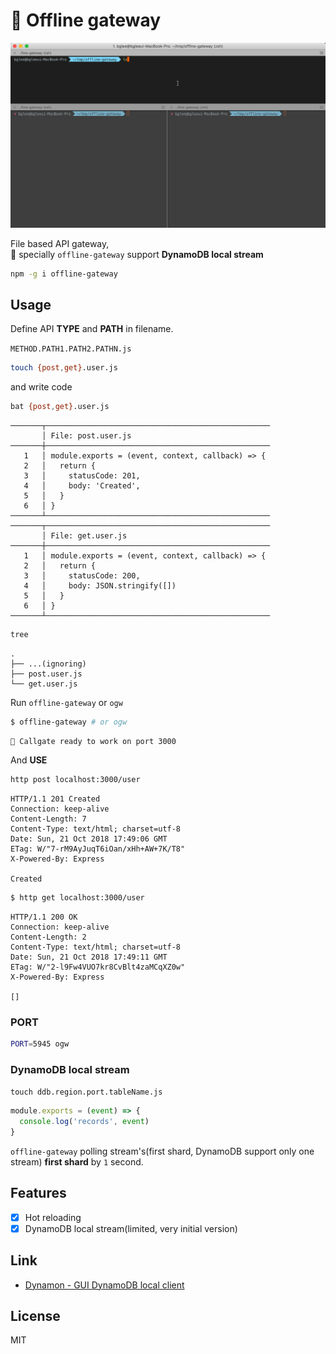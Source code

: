 # :mushroom: Offline gateway

![demo](https://github.com/deptno/offline-gateway/blob/master/offline-gateway.gif?raw=true)

File based API gateway,  
:tada: specially `offline-gateway` support **DynamoDB local stream**


```bash
npm -g i offline-gateway
```

## Usage

Define API **TYPE** and **PATH** in filename.

`METHOD.PATH1.PATH2.PATHN.js`

```bash
touch {post,get}.user.js
```
and write code

```bash
bat {post,get}.user.js
```

```text
───────┬──────────────────────────────────────────────────
       │ File: post.user.js
───────┼──────────────────────────────────────────────────
   1   │ module.exports = (event, context, callback) => {
   2   │   return {
   3   │     statusCode: 201,
   4   │     body: 'Created',
   5   │   }
   6   │ }
───────┴──────────────────────────────────────────────────
───────┬──────────────────────────────────────────────────
       │ File: get.user.js
───────┼──────────────────────────────────────────────────
   1   │ module.exports = (event, context, callback) => {
   2   │   return {
   3   │     statusCode: 200,
   4   │     body: JSON.stringify([])
   5   │   }
   6   │ }
───────┴──────────────────────────────────────────────────
```

```bash
tree
```

```text
.
├── ...(ignoring)
├── post.user.js
└── get.user.js
```

Run `offline-gateway` or `ogw`

```bash
$ offline-gateway # or ogw
```
```text
🍄 Callgate ready to work on port 3000
```

And **USE**

```bash
http post localhost:3000/user
```

```text
HTTP/1.1 201 Created
Connection: keep-alive
Content-Length: 7
Content-Type: text/html; charset=utf-8
Date: Sun, 21 Oct 2018 17:49:06 GMT
ETag: W/"7-rM9AyJuqT6iOan/xHh+AW+7K/T8"
X-Powered-By: Express

Created
```
```bash
$ http get localhost:3000/user
```
```text
HTTP/1.1 200 OK
Connection: keep-alive
Content-Length: 2
Content-Type: text/html; charset=utf-8
Date: Sun, 21 Oct 2018 17:49:11 GMT
ETag: W/"2-l9Fw4VUO7kr8CvBlt4zaMCqXZ0w"
X-Powered-By: Express

[] 
```

### PORT

```bash
PORT=5945 ogw
```
### DynamoDB local stream

`touch ddb.region.port.tableName.js`

```javascript
module.exports = (event) => {
  console.log('records', event)
}
```

`offline-gateway` polling stream's(first shard, DynamoDB support only one stream) **first shard** by `1` second.

## Features

- [x] Hot reloading
- [x] DynamoDB local stream(limited, very initial version)

## Link
- [Dynamon - GUI DynamoDB local client](https://github.com/deptno/dynamon)

## License
MIT